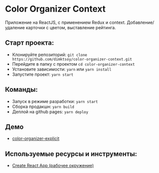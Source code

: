#  Color Organizer Context

Приложение на ReactJS, с применением Redux и context. Добавление/удаление карточки с цветом, выставление рейтинга.

## Старт проекта:
- Клонируйте репозиторий: `git clone https://github.com/dimktsoy/color-organizer-context.git`
- Перейдите в папку с проектом `cd color-organizer-context`
- Установите зависимости: `yarn` или `yarn install`
- Запустите проект: `yarn start`

## Команды:
- Запуск в режиме разработки: `yarn start`
- Сборка продакшн: `yarn build`
- Деплой на github pages: `yarn deploy`

## Демо
- [color-organizer-explicit](https://dimktsoy.github.io/color-organizer-context/)

## Используемые ресурсы и инструменты:
- [Create React App (рабочее окружение)](https://github.com/facebook/create-react-app)
